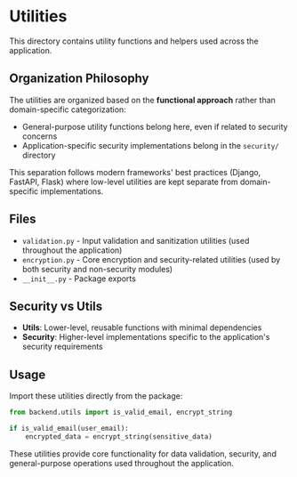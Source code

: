 # Utilities

This directory contains utility functions and helpers used across the application.

## Organization Philosophy

The utilities are organized based on the **functional approach** rather than domain-specific categorization:

- General-purpose utility functions belong here, even if related to security concerns
- Application-specific security implementations belong in the `security/` directory

This separation follows modern frameworks' best practices (Django, FastAPI, Flask) where low-level utilities are kept separate from domain-specific implementations.

## Files

- `validation.py` - Input validation and sanitization utilities (used throughout the application)
- `encryption.py` - Core encryption and security-related utilities (used by both security and non-security modules)
- `__init__.py` - Package exports

## Security vs Utils

- **Utils**: Lower-level, reusable functions with minimal dependencies
- **Security**: Higher-level implementations specific to the application's security requirements

## Usage

Import these utilities directly from the package:

```python
from backend.utils import is_valid_email, encrypt_string

if is_valid_email(user_email):
    encrypted_data = encrypt_string(sensitive_data)
```

These utilities provide core functionality for data validation, security, and general-purpose operations used throughout the application. 